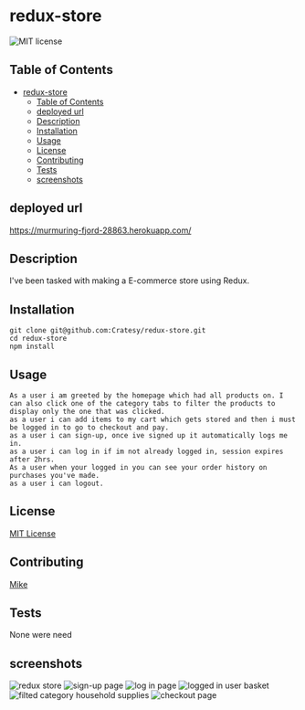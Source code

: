 # redux-store

![MIT license](https://img.shields.io/badge/license-MIT-green)

## Table of Contents

- [redux-store](#redux-store)
  - [Table of Contents](#table-of-contents)
  - [deployed url](#deployed-url)
  - [Description](#description)
  - [Installation](#installation)
  - [Usage](#usage)
  - [License](#license)
  - [Contributing](#contributing)
  - [Tests](#tests)
  - [screenshots](#screenshots)

## deployed url

https://murmuring-fjord-28863.herokuapp.com/

## Description

I've been tasked with making a E-commerce store using Redux.

## Installation

```
git clone git@github.com:Cratesy/redux-store.git
cd redux-store
npm install
```

## Usage

```
As a user i am greeted by the homepage which had all products on. I can also click one of the category tabs to filter the products to display only the one that was clicked.
as a user i can add items to my cart which gets stored and then i must be logged in to go to checkout and pay.
as a user i can sign-up, once ive signed up it automatically logs me in.
as a user i can log in if im not already logged in, session expires after 2hrs.
As a user when your logged in you can see your order history on purchases you've made.
as a user i can logout.
```

## License

[MIT License](https://opensource.org/licenses/MIT)

## Contributing

[Mike](https://github.com/Cratesy)

## Tests

None were need

## screenshots

<img src="./client/public/screenshots/redux-store.jpg"
alt="redux store"/>
<img src="./client/public/screenshots/redux-store-signup.jpg"
alt="sign-up page"/>
<img src="./client/public/screenshots/redux-store-login.jpg"
alt="log in page"/>
<img src="./client/public/screenshots/redux-store-loggedin-user-basket.jpg"
alt="logged in user basket"/>
<img src="./client/public/screenshots/redux-store-household-supplies.jpg"
alt="filted category household supplies"/>
<img src="./client/public/screenshots/redux-store-checkout-page.jpg"
alt="checkout page"/>

```

```

